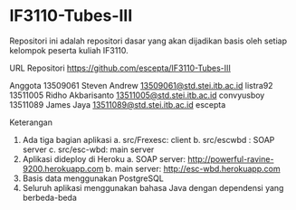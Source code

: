 IF3110-Tubes-III
================
Repositori ini adalah repositori dasar yang akan dijadikan basis oleh setiap kelompok peserta kuliah IF3110.

URL Repositori
https://github.com/escepta/IF3110-Tubes-III

Anggota
13509061 Steven Andrew 13509061@std.stei.itb.ac.id listra92
13511005 Ridho Akbarisanto 13511005@std.stei.itb.ac.id convyusboy
13511089 James Jaya	13511089@std.stei.itb.ac.id escepta

Keterangan
1. Ada tiga bagian aplikasi
	a. src/Frexesc: client
	b. src/escwbd : SOAP server
	c. src/esc-wbd: main server
2. Aplikasi dideploy di Heroku
	a. SOAP server: http://powerful-ravine-9200.herokuapp.com
	b. main server: http://esc-wbd.herokuapp.com
3. Basis data menggunakan PostgreSQL
4. Seluruh aplikasi menggunakan bahasa Java dengan dependensi yang berbeda-beda
